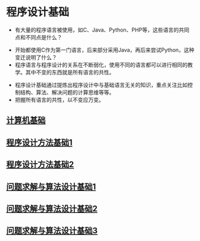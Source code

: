 # 程序设计基础 
>
- 有大量的程序语言被使用，如C、Java、Python、PHP等，这些语言的共同点和不同点是什么？ 
>
- 开始都使用C作为第一门语言，后来部分采用Java，再后来尝试Python，这种变迁说明了什么？
- 程序语言与程序设计的关系在不断弱化，使用不同的语言都可以进行相同的教学。其中不变的东西就是所有语言的共性。
>
- 程序设计基础通过提炼出程序设计中与基础语言无关的知识，重点关注比如控制结构、算法、解决问题的计算思维等等。
- 把握所有语言的共性，以不变应万变。
>
## [计算机基础](https://github.com/lufeil/mooc/tree/master/programing_basic/1)
>
## [程序设计方法基础1](https://github.com/lufeil/mooc/tree/master/programing_basic/2)
>
## [程序设计方法基础2](https://github.com/lufeil/mooc/tree/master/programing_basic/3)
>
## [问题求解与算法设计基础1](https://github.com/lufeil/mooc/tree/master/programing_basic/4)
>
## [问题求解与算法设计基础2](https://github.com/lufeil/mooc/tree/master/programing_basic/5)
>
## [问题求解与算法设计基础3](https://github.com/lufeil/mooc/tree/master/programing_basic/6)
>

 
